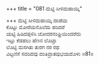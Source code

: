 +++
title = "081 ಮೆಟ್ಟಿ ಸೀಳಿದುಹಾಯ್ಕಿ"

+++
ಮೆಟ್ಟಿ ಸೀಳಿದುಹಾಯ್ಕಿ ದಾಡೆಯ  
ಕೊಟ್ಟು ಮೋರೆಯನೊಲೆದು ಹರಿದರೆ  
ಯಟ್ಟಿ ಹಿಡಿದಪ್ಪಳಿಸಿ ಜೋದರನಂಘ್ರಿಯಿಂದರೆದು   
ಇಟ್ಟು ಕೆಡಹಲು ಹೆಣನ ಲೊಟ್ಟಾ  
ಲೊಟ್ಟಿ ಮಸಗಿತು ತುರಗ ನರ ರಥ  
ವಿಟ್ಟಣಿಸೆ ಸವರಿದವು ದಂತಿವ್ರಾತವುಭಯದೊಳು      ॥81॥